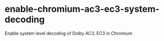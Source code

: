 # enable-chromium-ac3-ec3-system-decoding
Enable system level decoding of Dolby AC3, EC3 in Chromium
